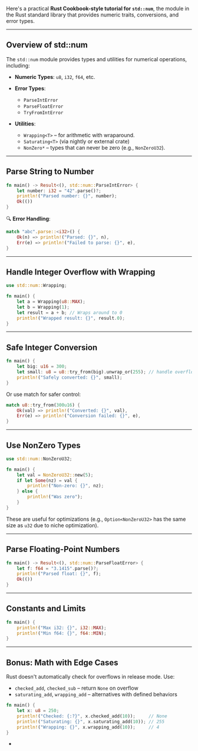 Here's a practical **Rust Cookbook-style tutorial for `std::num`**, the module in the Rust standard library that provides numeric traits, conversions, and error types.

---

## Overview of std::num

The `std::num` module provides types and utilities for numerical operations, including:

* **Numeric Types**: `u8`, `i32`, `f64`, etc.
* **Error Types**:

  * `ParseIntError`
  * `ParseFloatError`
  * `TryFromIntError`
* **Utilities**:

  * `Wrapping<T>` – for arithmetic with wraparound.
  * `Saturating<T>` (via nightly or external crate)
  * `NonZero*` – types that can never be zero (e.g., `NonZeroU32`).

---

## Parse String to Number

```rust
fn main() -> Result<(), std::num::ParseIntError> {
    let number: i32 = "42".parse()?;
    println!("Parsed number: {}", number);
    Ok(())
}
```

🔍 **Error Handling**:

```rust
match "abc".parse::<i32>() {
    Ok(n) => println!("Parsed: {}", n),
    Err(e) => println!("Failed to parse: {}", e),
}
```

---

## Handle Integer Overflow with Wrapping

```rust
use std::num::Wrapping;

fn main() {
    let a = Wrapping(u8::MAX);
    let b = Wrapping(1);
    let result = a + b; // Wraps around to 0
    println!("Wrapped result: {}", result.0);
}
```

---

## Safe Integer Conversion

```rust
fn main() {
    let big: u16 = 300;
    let small: u8 = u8::try_from(big).unwrap_or(255); // handle overflow
    println!("Safely converted: {}", small);
}
```

Or use match for safer control:

```rust
match u8::try_from(300u16) {
    Ok(val) => println!("Converted: {}", val),
    Err(e) => println!("Conversion failed: {}", e),
}
```

---

## Use NonZero Types

```rust
use std::num::NonZeroU32;

fn main() {
    let val = NonZeroU32::new(5);
    if let Some(nz) = val {
        println!("Non-zero: {}", nz);
    } else {
        println!("Was zero");
    }
}
```

These are useful for optimizations (e.g., `Option<NonZeroU32>` has the same size as `u32` due to niche optimization).

---

## Parse Floating-Point Numbers

```rust
fn main() -> Result<(), std::num::ParseFloatError> {
    let f: f64 = "3.1415".parse()?;
    println!("Parsed float: {}", f);
    Ok(())
}
```

---

## Constants and Limits

```rust
fn main() {
    println!("Max i32: {}", i32::MAX);
    println!("Min f64: {}", f64::MIN);
}
```

---

## Bonus: Math with Edge Cases

Rust doesn't automatically check for overflows in release mode. Use:

* `checked_add`, `checked_sub` – return `None` on overflow
* `saturating_add`, `wrapping_add` – alternatives with defined behaviors

```rust
fn main() {
    let x: u8 = 250;
    println!("Checked: {:?}", x.checked_add(10));     // None
    println!("Saturating: {}", x.saturating_add(10)); // 255
    println!("Wrapping: {}", x.wrapping_add(10));     // 4
}
```

-